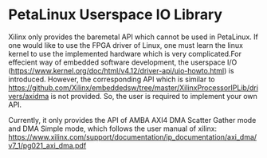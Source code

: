 # PetaLinux Userspace IO Library
Xilinx only provides the baremetal API which cannot be used in PetaLinux. If one would like to use the FPGA driver of Linux, one must learn the linux kernel to use the implemented hardware which is very complicated.For effecient way of embedded software development, the userspace I/O (https://www.kernel.org/doc/html/v4.12/driver-api/uio-howto.html) is introduced. However, the corresponding API which is similar to https://github.com/Xilinx/embeddedsw/tree/master/XilinxProcessorIPLib/drivers/axidma is not provided. So, the user is required to implement your own API.

Currently, it only provides the API of AMBA AXI4 DMA Scatter Gather mode and DMA Simple mode, which follows the user manual of xilinx:
https://www.xilinx.com/support/documentation/ip_documentation/axi_dma/v7_1/pg021_axi_dma.pdf

